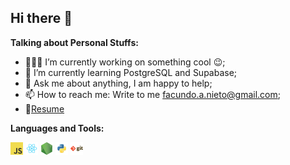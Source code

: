 ## Hi there 👋

**Talking about Personal Stuffs:**

- 👨🏽‍💻 I’m currently working on something cool :wink:;
- 🌱 I’m currently learning PostgreSQL and Supabase; 
- 💬 Ask me about anything, I am happy to help;
- 📫 How to reach me: Write to me <a href="mailto:tucorreo@gmail.com">facundo.a.nieto@gmail.com</a>;
- 📝[Resume](https://docs.google.com/document/d/1qjaaozKvyZf53WQ32BHVb_KSnVUydTCX/view)

**Languages and Tools:**  

<code><img height="20" src="https://raw.githubusercontent.com/github/explore/80688e429a7d4ef2fca1e82350fe8e3517d3494d/topics/javascript/javascript.png"></code>
<code><img height="20" src="https://raw.githubusercontent.com/github/explore/80688e429a7d4ef2fca1e82350fe8e3517d3494d/topics/react/react.png"></code>
<code><img height="20" src="https://raw.githubusercontent.com/github/explore/80688e429a7d4ef2fca1e82350fe8e3517d3494d/topics/nodejs/nodejs.png"></code>
<code><img height="20" src="https://raw.githubusercontent.com/github/explore/80688e429a7d4ef2fca1e82350fe8e3517d3494d/topics/python/python.png"></code>
<code><img height="20" src="https://raw.githubusercontent.com/github/explore/80688e429a7d4ef2fca1e82350fe8e3517d3494d/topics/git/git.png"></code>

